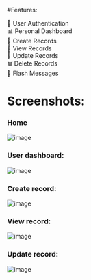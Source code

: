 #Features:

🔐 User Authentication <br>
📊 Personal Dashboard <br> 
📝 Create Records <br>
👀 View Records <br>
🔄 Update Records <br>
🗑️ Delete Records <br>
💬 Flash Messages <br>

# Screenshots:
### Home
![image](https://github.com/riyanj220/Customer-Relationship-Management---Django/assets/142132463/c422a4fe-2a88-45c8-8b62-fbd098cd144c)

### User dashboard:
![image](https://github.com/riyanj220/Customer-Relationship-Management---Django/assets/142132463/8c551a2b-7ce6-41e0-a74d-6b5f36f7cf1a)

### Create record:
![image](https://github.com/riyanj220/Customer-Relationship-Management---Django/assets/142132463/c0299783-5f24-4f23-a313-811b0c7c22f3)

### View record:
![image](https://github.com/riyanj220/Customer-Relationship-Management---Django/assets/142132463/3072ff25-9029-4640-a0ea-104ad4462f20)

### Update record:
![image](https://github.com/riyanj220/Customer-Relationship-Management---Django/assets/142132463/1217afbc-9c7f-4786-8817-2951c48f41b0)




